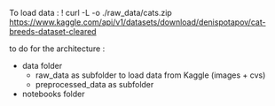 To load data :
! curl -L -o ./raw_data/cats.zip\
  https://www.kaggle.com/api/v1/datasets/download/denispotapov/cat-breeds-dataset-cleared

to do for the architecture :
  - data folder
    - raw_data as subfolder to load data from Kaggle (images + cvs)
    - preprocessed_data as subfolder
  - notebooks folder
